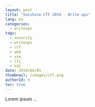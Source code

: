 ```yaml
---
layout: post
title: "Sunshine CTF 2019 - Write-ups"
lang: en
categories:
  - writeups
tags:
  - security
  - writeups
  - ctf
  - web
  - xxe
  - lfi
  - sql
date: 2019/04/01
thumbnail: /images/ctf.png
authorId: n
toc: true
---
```

Lorem ipsum ...
